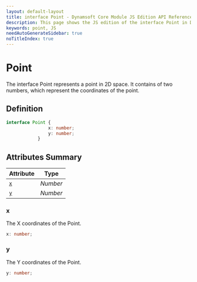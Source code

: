 ```yaml
---
layout: default-layout
title: interface Point - Dynamsoft Core Module JS Edition API Reference
description: This page shows the JS edition of the interface Point in Dynamsoft Core Module.
keywords: point, JS
needAutoGenerateSidebar: true
noTitleIndex: true
---
```


# Point

The interface Point represents a point in 2D space. It contains of two numbers, which represent the coordinates of the point.

## Definition

```typescript
interface Point {
                x: number;
                y: number;
            }
```

## Attributes Summary

| Attribute | Type |
|---------- | ---- |
| [`x`](#x) | *Number* |
| [`y`](#y) | *Number* |

### x

The X coordinates of the Point.

```typescript
x: number;
```

### y

The Y coordinates of the Point.

```typescript
y: number;
```